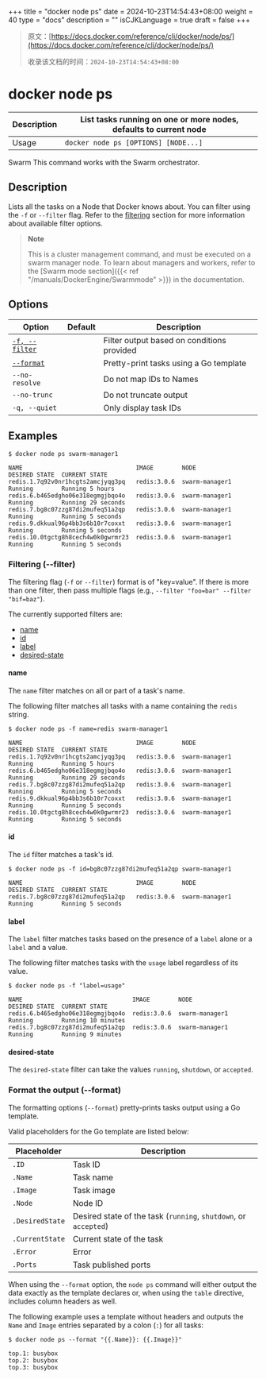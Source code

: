 +++
title = "docker node ps"
date = 2024-10-23T14:54:43+08:00
weight = 40
type = "docs"
description = ""
isCJKLanguage = true
draft = false
+++

> 原文：[https://docs.docker.com/reference/cli/docker/node/ps/](https://docs.docker.com/reference/cli/docker/node/ps/)
>
> 收录该文档的时间：`2024-10-23T14:54:43+08:00`

# docker node ps

| Description | List tasks running on one or more nodes, defaults to current node |
| :---------- | ------------------------------------------------------------ |
| Usage       | `docker node ps [OPTIONS] [NODE...]`                         |

Swarm This command works with the Swarm orchestrator.

## Description

Lists all the tasks on a Node that Docker knows about. You can filter using the `-f` or `--filter` flag. Refer to the [filtering](https://docs.docker.com/reference/cli/docker/node/ps/#filter) section for more information about available filter options.

> **Note**
>
> This is a cluster management command, and must be executed on a swarm manager node. To learn about managers and workers, refer to the [Swarm mode section]({{< ref "/manuals/DockerEngine/Swarmmode" >}}) in the documentation.

## Options

| Option                                                       | Default | Description                                |
| ------------------------------------------------------------ | ------- | ------------------------------------------ |
| [`-f, --filter`](https://docs.docker.com/reference/cli/docker/node/ps/#filter) |         | Filter output based on conditions provided |
| [`--format`](https://docs.docker.com/reference/cli/docker/node/ps/#format) |         | Pretty-print tasks using a Go template     |
| `--no-resolve`                                               |         | Do not map IDs to Names                    |
| `--no-trunc`                                                 |         | Do not truncate output                     |
| `-q, --quiet`                                                |         | Only display task IDs                      |

## Examples



```console
$ docker node ps swarm-manager1

NAME                                IMAGE        NODE            DESIRED STATE  CURRENT STATE
redis.1.7q92v0nr1hcgts2amcjyqg3pq   redis:3.0.6  swarm-manager1  Running        Running 5 hours
redis.6.b465edgho06e318egmgjbqo4o   redis:3.0.6  swarm-manager1  Running        Running 29 seconds
redis.7.bg8c07zzg87di2mufeq51a2qp   redis:3.0.6  swarm-manager1  Running        Running 5 seconds
redis.9.dkkual96p4bb3s6b10r7coxxt   redis:3.0.6  swarm-manager1  Running        Running 5 seconds
redis.10.0tgctg8h8cech4w0k0gwrmr23  redis:3.0.6  swarm-manager1  Running        Running 5 seconds
```

### Filtering (--filter)

The filtering flag (`-f` or `--filter`) format is of "key=value". If there is more than one filter, then pass multiple flags (e.g., `--filter "foo=bar" --filter "bif=baz"`).

The currently supported filters are:

- [name](https://docs.docker.com/reference/cli/docker/node/ps/#name)
- [id](https://docs.docker.com/reference/cli/docker/node/ps/#id)
- [label](https://docs.docker.com/reference/cli/docker/node/ps/#label)
- [desired-state](https://docs.docker.com/reference/cli/docker/node/ps/#desired-state)

#### name

The `name` filter matches on all or part of a task's name.

The following filter matches all tasks with a name containing the `redis` string.



```console
$ docker node ps -f name=redis swarm-manager1

NAME                                IMAGE        NODE            DESIRED STATE  CURRENT STATE
redis.1.7q92v0nr1hcgts2amcjyqg3pq   redis:3.0.6  swarm-manager1  Running        Running 5 hours
redis.6.b465edgho06e318egmgjbqo4o   redis:3.0.6  swarm-manager1  Running        Running 29 seconds
redis.7.bg8c07zzg87di2mufeq51a2qp   redis:3.0.6  swarm-manager1  Running        Running 5 seconds
redis.9.dkkual96p4bb3s6b10r7coxxt   redis:3.0.6  swarm-manager1  Running        Running 5 seconds
redis.10.0tgctg8h8cech4w0k0gwrmr23  redis:3.0.6  swarm-manager1  Running        Running 5 seconds
```

#### id

The `id` filter matches a task's id.



```console
$ docker node ps -f id=bg8c07zzg87di2mufeq51a2qp swarm-manager1

NAME                                IMAGE        NODE            DESIRED STATE  CURRENT STATE
redis.7.bg8c07zzg87di2mufeq51a2qp   redis:3.0.6  swarm-manager1  Running        Running 5 seconds
```

#### label

The `label` filter matches tasks based on the presence of a `label` alone or a `label` and a value.

The following filter matches tasks with the `usage` label regardless of its value.



```console
$ docker node ps -f "label=usage"

NAME                               IMAGE        NODE            DESIRED STATE  CURRENT STATE
redis.6.b465edgho06e318egmgjbqo4o  redis:3.0.6  swarm-manager1  Running        Running 10 minutes
redis.7.bg8c07zzg87di2mufeq51a2qp  redis:3.0.6  swarm-manager1  Running        Running 9 minutes
```

#### desired-state

The `desired-state` filter can take the values `running`, `shutdown`, or `accepted`.

### Format the output (--format)

The formatting options (`--format`) pretty-prints tasks output using a Go template.

Valid placeholders for the Go template are listed below:

| Placeholder     | Description                                                  |
| --------------- | ------------------------------------------------------------ |
| `.ID`           | Task ID                                                      |
| `.Name`         | Task name                                                    |
| `.Image`        | Task image                                                   |
| `.Node`         | Node ID                                                      |
| `.DesiredState` | Desired state of the task (`running`, `shutdown`, or `accepted`) |
| `.CurrentState` | Current state of the task                                    |
| `.Error`        | Error                                                        |
| `.Ports`        | Task published ports                                         |

When using the `--format` option, the `node ps` command will either output the data exactly as the template declares or, when using the `table` directive, includes column headers as well.

The following example uses a template without headers and outputs the `Name` and `Image` entries separated by a colon (`:`) for all tasks:



```console
$ docker node ps --format "{{.Name}}: {{.Image}}"

top.1: busybox
top.2: busybox
top.3: busybox
```
